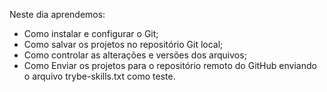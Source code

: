 Neste dia aprendemos:

- Como instalar e configurar o Git;
- Como salvar os projetos no repositório Git local;
- Como controlar as alterações e versões dos arquivos;
- Como Enviar os projetos para o repositório remoto do GitHub enviando o arquivo trybe-skills.txt como teste.
